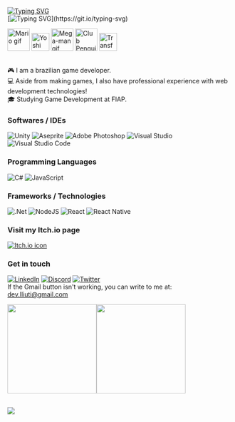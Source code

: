 [![Typing SVG](https://readme-typing-svg.herokuapp.com?font=Pixelify+Sans&size=32&duration=2000&pause=1000&color=0086F7&vCenter=true&repeat=false&random=false&width=435&lines=Hello!+I+am+Lucas)](https://git.io/typing-svg) <br/>
[![Typing SVG](https://readme-typing-svg.herokuapp.com?font=Pixelify+Sans&size=28&duration=2000&pause=1500&color=0086F7&vCenter=true&random=false&width=435&lines=I+am+a+Game+Programmer;Started+with+HTML%2C+CSS%2C+JS+;Then+React+%26+Typescript;And+now+with+C%23+and+Unity;I+MAKE+GAMES!)](https://git.io/typing-svg)

<div>
      <img alt="Mario gif" src="https://media.giphy.com/media/12oufCB0MyZ1Go/giphy.gif" width="50"/>
      <img alt="Yoshi gif" src="https://i.giphy.com/OzhU5Yn4bTemY.webp" width="40"/>
      <img alt="Mega-man gif" src="https://blogger.googleusercontent.com/img/b/R29vZ2xl/AVvXsEiXkIOjn-DYJIqSrVfLjplQ3wuJ8KN8Rd0CkB1uL8XPUgGOc64uehS6kXDNwLvLeFpqwEDXqVMVvk3jtIJe7boHxl3BM6tTvJ_-YBf2Ts3X3tcdSjllplMcaBpQxWCaqK20YKKIb9d0CMg/s1600/16+bit+10.gif" width="50"/>
      <img alt="Club Penguin gif" src="https://static.wikia.nocookie.net/clubpenguin/images/9/98/Pinguim_Dan%C3%A7ando.gif/revision/latest/scale-to-width-down/250?cb=20150501180552&path-prefix=pt-br" width="50"/> 
      <img alt="Transformice gif" src="https://steamuserimages-a.akamaihd.net/ugc/535135824202434906/84E9CAFF924E4294D700428AAA60D67CF4F74A77/" width="40"/> 
</div>

<br/>

:video_game: I am a brazilian game developer. <br/>
:computer: Aside from making games, I also have professional experience with web development technologies! <br/>
:mortar_board: Studying Game Development at FIAP.

### Softwares / IDEs
![Unity](https://img.shields.io/badge/unity-%23000000.svg?style=for-the-badge&logo=unity&logoColor=white)
![Aseprite](https://img.shields.io/badge/Aseprite-FFFFFF?style=for-the-badge&logo=Aseprite&logoColor=#7D929E)
![Adobe Photoshop](https://img.shields.io/badge/adobe%20photoshop-%2331A8FF.svg?style=for-the-badge&logo=adobe%20photoshop&logoColor=white)
![Visual Studio](https://img.shields.io/badge/Visual%20Studio-5C2D91.svg?style=for-the-badge&logo=visual-studio&logoColor=white)
![Visual Studio Code](https://img.shields.io/badge/Visual%20Studio%20Code-0078d7.svg?style=for-the-badge&logo=visual-studio-code&logoColor=white)

### Programming Languages
![C#](https://img.shields.io/badge/c%23-%23239120.svg?style=for-the-badge&logo=csharp&logoColor=white)
![JavaScript](https://img.shields.io/badge/javascript-%23323330.svg?style=for-the-badge&logo=javascript&logoColor=%23F7DF1E)

### Frameworks / Technologies
![.Net](https://img.shields.io/badge/.NET-5C2D91?style=for-the-badge&logo=.net&logoColor=white)
![NodeJS](https://img.shields.io/badge/node.js-6DA55F?style=for-the-badge&logo=node.js&logoColor=white)
![React](https://img.shields.io/badge/react-%2320232a.svg?style=for-the-badge&logo=react&logoColor=%2361DAFB)
![React Native](https://img.shields.io/badge/react_native-%2320232a.svg?style=for-the-badge&logo=react&logoColor=%2361DAFB)

### Visit my Itch.io page
[<img alt="Itch.io icon" src="https://img.shields.io/badge/Itch-%23FF0B34.svg?style=for-the-badge&logo=Itch.io&logoColor=white" />](https://lliuti.itch.io/)

### Get in touch

[<img alt="LinkedIn" src="https://img.shields.io/badge/linkedin%20-%230077B5.svg?&style=for-the-badge&logo=linkedin&logoColor=white"/>](https://www.linkedin.com/in/lucas-liuti/)
[<img alt="Discord" src="https://img.shields.io/badge/Discord-5865F2?style=for-the-badge&logo=discord&logoColor=white"/>](https://discord.com/users/474322061595115520)
[<img alt="Twitter" src="https://img.shields.io/badge/Twitter-1DA1F2?style=for-the-badge&logo=twitter&logoColor=white"/>](https://twitter.com/liuti_dev/)
[<img alt="" src="https://img.shields.io/badge/Gmail-D14836?style=for-the-badge&logo=gmail&logoColor=white"/>](mailto:dev.lliuti@gmail.com) <br/>
If the Gmail button isn't working, you can write to me at: dev.lliuti@gmail.com

<div style="display: flex; align-items: center;>
      <a href="https://github.com/lliuti">
        <img height=200 align="center" src="https://streak-stats.demolab.com?user=lliuti&theme=blue-navy&hide_border=true&border_radius=5&card_width=360&hide_longest_streak=true" />
      </a>
      <a href="https://github.com/lliuti">
        <img height=200 align="center" src="https://github-readme-stats.vercel.app/api/top-langs?username=lliuti&layout=compact&hide_border=true&theme=blue_navy&langs_count=8&card_width=320" />
      </a>
</div>

<br/>

![](https://visitor-badge.laobi.icu/badge?page_id=lliuti.lliuti)
